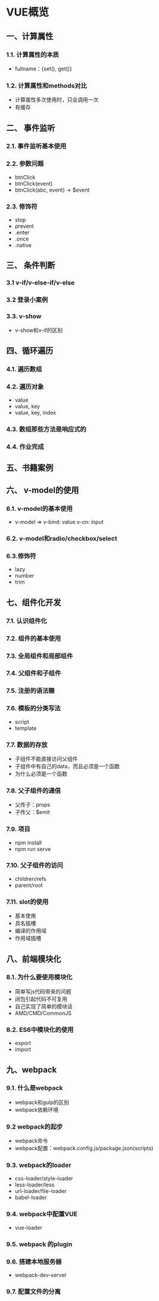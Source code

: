 # VUE概览
## 一、计算属性

### 1.1. 计算属性的本质

* fullname：{set(), get()}

### 1.2. 计算属性和methods对比

* 计算属性多次使用时，只会调用一次
* 有缓存

## 二、 事件监听

### 2.1. 事件监听基本使用



### 2.2. 参数问题

- btnClick
- btnClick(event)
- btnClick(abc, event) -> $event

### 2.3.  修饰符

* stop
* prevent
* .enter
* .once
* .native

## 三、 条件判断

### 3.1 v-if/v-else-if/v-else



### 3.2 登录小案例



### 3.3. v-show

* v-show和v-if的区别

## 四、循环遍历

### 4.1. 遍历数组



### 4.2. 遍历对象

* value
* value, key
* value, key, index

### 4.3. 数组那些方法是响应式的



### 4.4. 作业完成



## 五、书籍案例



## 六、 v-model的使用

### 6.1. v-model的基本使用

* v-model => v-bind: value v-on: input

### 6.2. v-model和radio/checkbox/select



### 6.3.修饰符

* lazy
* number
* trim



## 七、组件化开发

### 7.1. 认识组件化



### 7.2. 组件的基本使用



### 7.3. 全局组件和局部组件



### 7.4. 父组件和子组件



### 7.5. 注册的语法糖



### 7.6. 模板的分类写法

* script
* template

### 7.7. 数据的存放

* 子组件不能直接访问父组件
* 子组件中有自己的data，而且必须是一个函数
* 为什么必须是一个函数

### 7.8. 父子组件的通信

* 父传子：props
* 子传父：$emit

### 7.9. 项目

* npm install
* npm run serve

### 7.10. 父子组件的访问

* children/refs
* parent/root

### 7.11. slot的使用

* 基本使用
* 具名插槽
* 编译的作用域
* 作用域插槽



## 八、前端模块化

### 8.1. 为什么要使用模块化

* 简单写js代码带来的问题
* 闭包引起代码不可复用
* 自己实现了简单的模块话
* AMD/CMD/CommonJS



### 8.2. ES6中模块化的使用

* export
* import



## 九、webpack

### 9.1. 什么是webpack

* webpack和gulp的区别
* webpack依赖环境

### 9.2 webpack的起步

* webpack命令
* webpack配置：webpack.config.js/package.json(scripts)



### 9.3. webpack的loader

* css-loader/style-loader
* less-loader/less
* url-loader/file-loader
* babel-loader

### 9.4. webpack中配置VUE

* vue-loader



### 9.5. webpack 的plugin



### 9.6. 搭建本地服务器

* webpack-dev-server



### 9.7. 配置文件的分离



